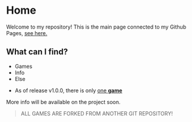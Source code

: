 # Home
Welcome to my repository! This is the main page connected to my Github Pages, [see here.](https://rigatoni534.github.io)

## What can I find?
- Games
- Info
- Else
* As of release v1.0.0, there is only [one **game**](https://rigatoni534.github.io/home)


More info will be available on the project soon.
> ALL GAMES ARE FORKED FROM ANOTHER GIT REPOSITORY!

